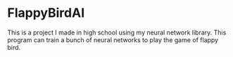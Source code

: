 # FlappyBirdAI

This is a project I made in high school using my neural network library. This program can train a bunch of neural networks to play the game of flappy bird. 
